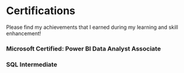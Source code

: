 # Certifications

Please find my achievements that I earned during my learning and skill enhancement!

### Microsoft Certified: Power BI Data Analyst Associate
### SQL Intermediate
